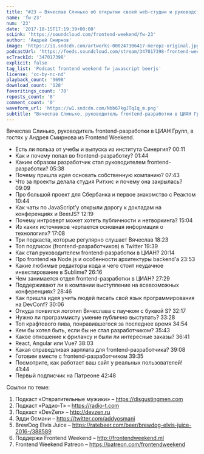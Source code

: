 ```yaml
---
title: "#23 – Вячеслав Слинько об открытии своей web-студии и руководстве frontend-разработки"
name: 'fw-23'
num: '23'
date: '2017-10-15T17:19:39+00:00'
scLink: 'https://soundcloud.com/frontend-weekend/fw-23'
author: 'Андрей Смирнов'
image: 'https://i1.sndcdn.com/artworks-000247306417-merepz-original.jpg'
podcastUrl: 'https://feeds.soundcloud.com/stream/347017398-frontend-weekend-fw-23.m4a'
scTrackId: '347017398'
explicit: false
tag_list: 'Podcast frontend weekend fw javascript beerjs'
license: 'cc-by-nc-nd'
playback_count: '9698'
download_count: '128'
favoritings_count: '70'
reposts_count: '8'
comment_count: '0'
waveform_url: 'https://w1.sndcdn.com/Nbb67kgJTqIq_m.png'
subtitle: "Вячеслав Слинько, руководитель frontend-разработки в ЦИАН Групп, в гостях у Андрея Смирнова из Frontend Weekend."
---
```

Вячеслав Слинько, руководитель frontend-разработки в ЦИАН Групп, в гостях у Андрея Смирнова из Frontend Weekend.

- Есть ли польза от учебы и выпуска из института Синергия? <timecode sec="11">00:11</timecode>
- Как и почему попал во frontend-разработку? <timecode sec="104">01:44</timecode>
- Каким образом разработчик стал руководителем frontend-разработки? <timecode sec="338">05:38</timecode>
- Почему пришла идея основать собственную компанию? <timecode sec="463">07:43</timecode>
- Что за проекты делала студия Ритхис и почему она закрылась? <timecode sec="549">09:09</timecode>
- Про большой проект для Сбербанка и первое знакомство с Реактом <timecode sec="644">10:44</timecode>
- Как чаты по JavaScript’у открыли дорогу к докладам на конференциях и BeerJS? <timecode sec="739">12:19</timecode>
- Почему интроверт может хотеть публичности и нетворкинга? <timecode sec="904">15:04</timecode>
- Из каких источников черпается основная информация о технологиях? <timecode sec="1028">17:08</timecode>
- Три подкаста, которые регулярно слушает Вячеслав <timecode sec="1103">18:23</timecode>
- Топ подписок (frontend-разработчиков) в Twitter <timecode sec="1179">19:39</timecode>
- Как стал руководителем frontend-разработки в ЦИАН? <timecode sec="1214">20:14</timecode>
- Про frontend на Node.js и особенности архитектуры backend’а <timecode sec="1433">23:53</timecode>
- Какие любимые редакторы кода и чего стоит неудачное инвестирование в Sublime? <timecode sec="1576">26:16</timecode>
- Чем занимается отдел frontend-разработки в ЦИАН? <timecode sec="1649">27:29</timecode>
- Поддерживают ли в компании выступление на всевозможных конференциях? <timecode sec="1726">28:46</timecode>
- Как пришла идея учить людей писать свой язык программирования на DevConf? <timecode sec="1806">30:06</timecode>
- Откуда появился логотип Вячеслава с паучком с буквой S? <timecode sec="1937">32:17</timecode>
- Нужно ли программисту умение публично выступать? <timecode sec="2008">33:28</timecode>
- Топ крафтового пива, понравившегося за последнее время <timecode sec="2094">34:54</timecode>
- Кем бы хотел быть, если бы не стал разработчиком? <timecode sec="2143">35:43</timecode>
- Какое отношение к фрилансу и были ли интересные заказы? <timecode sec="2201">36:41</timecode>
- React, Angular или Vue? <timecode sec="2283">38:03</timecode>
- Какая справедливая зарплата для frontend-разработчика? <timecode sec="2348">39:08</timecode>
- Готовим вместе с frontend-разработчиком <timecode sec="2375">39:35</timecode>
- Посмотрите, как работает ваш сайт у реальных пользователей! <timecode sec="2504">41:44</timecode>
- Первый подписчик на Патреоне <timecode sec="2568">42:48</timecode>

Ссылки по теме:
1) Подкаст «Отвратительные мужики» – https://disgustingmen.com
2) Подкаст «Радио-Т» – https://radio-t.com
3) Подкаст «DevZen» – http://devzen.ru
4) Эдди Османи – https://twitter.com/addyosmani
5) BrewDog Elvis Juice – https://ratebeer.com/beer/brewdog-elvis-juice-2016-/388589
6) Поддержи Frontend Weekend – http://frontendweekend.ml
7) Frontend Weekend Patreon – https://patreon.com/frontendweekend